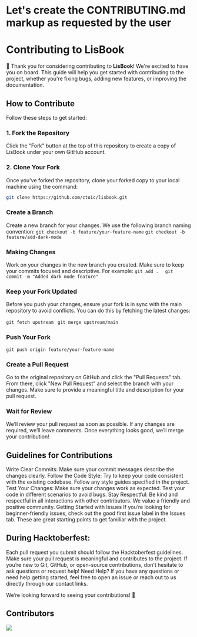 # Let's create the CONTRIBUTING.md markup as requested by the user
# Contributing to LisBook

🎉 Thank you for considering contributing to **LisBook**! We're excited to have you on board. This guide will help you get started with contributing to the project, whether you're fixing bugs, adding new features, or improving the documentation.

## How to Contribute

Follow these steps to get started:

### 1. Fork the Repository

Click the "Fork" button at the top of this repository to create a copy of LisBook under your own GitHub account.

### 2. Clone Your Fork

Once you've forked the repository, clone your forked copy to your local machine using the command:

```bash
git clone https://github.com/ctoic/lisbook.git
```

### Create a Branch 
Create a new branch for your changes. We use the following branch naming convention:
```git checkout -b feature/your-feature-name```
   ```git checkout -b feature/add-dark-mode```
### Making Changes 
Work on your changes in the new branch you created. Make sure to keep your commits focused and descriptive. For example:
```git add . ```
<be>
``` git commit -m "Added dark mode feature"```

### Keep your Fork Updated 
Before you push your changes, ensure your fork is in sync with the main repository to avoid conflicts. You can do this by fetching the latest changes:

```git fetch upstream ```
```git merge upstream/main ```
### Push Your Fork 
```git push origin feature/your-feature-name```

### Create a Pull Request
Go to the original repository on GitHub and click the "Pull Requests" tab. From there, click "New Pull Request" and select the branch with your changes. Make sure to provide a meaningful title and description for your pull request.

### Wait for Review
We’ll review your pull request as soon as possible. If any changes are required, we’ll leave comments. Once everything looks good, we’ll merge your contribution!

## Guidelines for Contributions
Write Clear Commits: Make sure your commit messages describe the changes clearly.
Follow the Code Style: Try to keep your code consistent with the existing codebase. Follow any style guides specified in the project.
Test Your Changes: Make sure your changes work as expected. Test your code in different scenarios to avoid bugs.
Stay Respectful: Be kind and respectful in all interactions with other contributors. We value a friendly and positive community.
Getting Started with Issues
If you’re looking for beginner-friendly issues, check out the good first issue label in the Issues tab. These are great starting points to get familiar with the project.

## During Hacktoberfest:
Each pull request you submit should follow the Hacktoberfest guidelines.
Make sure your pull request is meaningful and contributes to the project.
If you’re new to Git, GitHub, or open-source contributions, don’t hesitate to ask questions or request help!
Need Help?
If you have any questions or need help getting started, feel free to open an issue or reach out to us directly through our contact links.

We’re looking forward to seeing your contributions! 🚀

## Contributors

<a href="https://github.com/Ctoic/Lisbook/blob/master/Contributors.md">
  <img src="https://contributors-img.web.app/image?repo=Ctoic/Lisbook"/>
</a>
